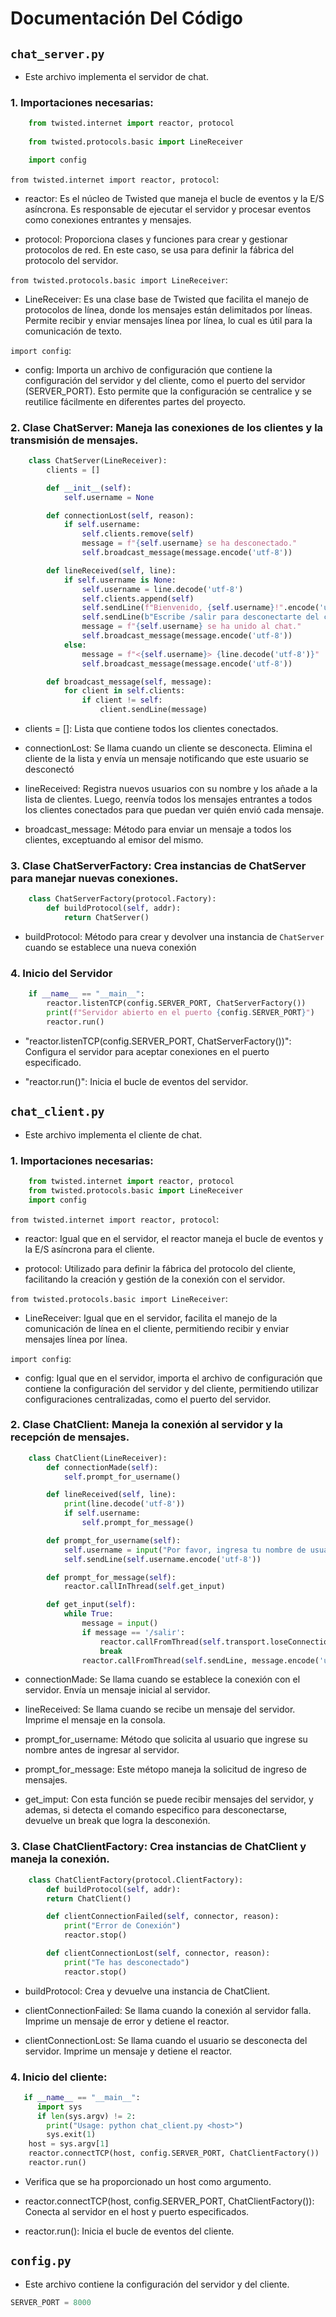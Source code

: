 # Documentación Del Código

## `chat_server.py`
  
- Este archivo implementa el servidor de chat.

### 1. Importaciones necesarias:

```python
    from twisted.internet import reactor, protocol
    
    from twisted.protocols.basic import LineReceiver

    import config
```

`from twisted.internet import reactor, protocol`:

- reactor: Es el núcleo de Twisted que maneja el bucle de eventos y la E/S asíncrona. Es responsable de ejecutar el servidor y procesar eventos como conexiones entrantes y mensajes.

- protocol: Proporciona clases y funciones para crear y gestionar protocolos de red. En este caso, se usa para definir la fábrica del protocolo del servidor.


`from twisted.protocols.basic import LineReceiver`:

- LineReceiver: Es una clase base de Twisted que facilita el manejo de protocolos de línea, donde los mensajes están delimitados por líneas. Permite recibir y enviar mensajes línea por línea, lo cual es útil para la comunicación de texto.


`import config`:

- config: Importa un archivo de configuración que contiene la configuración del servidor y del cliente, como el puerto del servidor (SERVER_PORT). Esto permite que la configuración se centralice y se reutilice fácilmente en diferentes partes del proyecto.

### 2. Clase ChatServer: Maneja las conexiones de los clientes y la transmisión de mensajes.

```python
    class ChatServer(LineReceiver):
        clients = []

        def __init__(self):
            self.username = None

        def connectionLost(self, reason):
            if self.username:
                self.clients.remove(self)
                message = f"{self.username} se ha desconectado."
                self.broadcast_message(message.encode('utf-8'))

        def lineReceived(self, line):
            if self.username is None:
                self.username = line.decode('utf-8')
                self.clients.append(self)
                self.sendLine(f"Bienvenido, {self.username}!".encode('utf-8'))
                self.sendLine(b"Escribe /salir para desconectarte del chat.")
                message = f"{self.username} se ha unido al chat."
                self.broadcast_message(message.encode('utf-8'))
            else:
                message = f"<{self.username}> {line.decode('utf-8')}"
                self.broadcast_message(message.encode('utf-8'))

        def broadcast_message(self, message):
            for client in self.clients:
                if client != self:
                    client.sendLine(message)
```

                
- clients = []: Lista que contiene todos los clientes conectados.
  
- connectionLost: Se llama cuando un cliente se desconecta. Elimina el cliente de la lista y envía un mensaje notificando que este usuario se desconectó

- lineReceived: Registra nuevos usuarios con su nombre y los añade a la lista de clientes. Luego, reenvía todos los mensajes entrantes a todos los clientes conectados para que puedan ver quién envió cada mensaje.

- broadcast_message: Método para enviar un mensaje a todos los clientes, exceptuando al emisor del mismo.

### 3. Clase ChatServerFactory: Crea instancias de ChatServer para manejar nuevas conexiones.

```python 
    class ChatServerFactory(protocol.Factory):
        def buildProtocol(self, addr):
            return ChatServer()
```

- buildProtocol: Método para crear y devolver una instancia de `ChatServer` cuando se establece una nueva conexión

### 4. Inicio del Servidor

```python
    if __name__ == "__main__":
        reactor.listenTCP(config.SERVER_PORT, ChatServerFactory())
        print(f"Servidor abierto en el puerto {config.SERVER_PORT}")
        reactor.run()
```
- "reactor.listenTCP(config.SERVER_PORT, ChatServerFactory())": Configura el servidor para aceptar conexiones en el puerto especificado.

- "reactor.run()": Inicia el bucle de eventos del servidor.
  

##  `chat_client.py`
  
- Este archivo implementa el cliente de chat.

### 1. Importaciones necesarias:

```python
    from twisted.internet import reactor, protocol
    from twisted.protocols.basic import LineReceiver
    import config

```

`from twisted.internet import reactor, protocol`:

- reactor: Igual que en el servidor, el reactor maneja el bucle de eventos y la E/S asíncrona para el cliente.

- protocol: Utilizado para definir la fábrica del protocolo del cliente, facilitando la creación y gestión de la conexión con el servidor.

  
`from twisted.protocols.basic import LineReceiver`: 

- LineReceiver: Igual que en el servidor, facilita el manejo de la comunicación de línea en el cliente, permitiendo recibir y enviar mensajes línea por línea.

`import config`:

- config: Igual que en el servidor, importa el archivo de configuración que contiene la configuración del servidor y del cliente, permitiendo utilizar configuraciones centralizadas, como el puerto del servidor.



### 2. Clase ChatClient: Maneja la conexión al servidor y la recepción de mensajes.

```python
    class ChatClient(LineReceiver):
        def connectionMade(self):
            self.prompt_for_username()

        def lineReceived(self, line):
            print(line.decode('utf-8'))
            if self.username:
                self.prompt_for_message()

        def prompt_for_username(self):
            self.username = input("Por favor, ingresa tu nombre de usuario: ")
            self.sendLine(self.username.encode('utf-8'))

        def prompt_for_message(self):
            reactor.callInThread(self.get_input)

        def get_input(self):
            while True:
                message = input()
                if message == '/salir':
                    reactor.callFromThread(self.transport.loseConnection)
                    break
                reactor.callFromThread(self.sendLine, message.encode('utf-8'))


```

- connectionMade: Se llama cuando se establece la conexión con el servidor. Envía un mensaje inicial al servidor.

- lineReceived: Se llama cuando se recibe un mensaje del servidor. Imprime el mensaje en la consola.

- prompt_for_username: Método que solicita al usuario que ingrese su nombre antes de ingresar al servidor.

- prompt_for_message: Este métopo maneja la solicitud de ingreso de mensajes.

- get_imput: Con esta función se puede recibir mensajes del servidor, y ademas, si detecta el comando especifico para desconectarse, devuelve un break que logra la desconexión.


### 3. Clase ChatClientFactory: Crea instancias de ChatClient y maneja la conexión.

```python
    class ChatClientFactory(protocol.ClientFactory):
        def buildProtocol(self, addr):
        return ChatClient()

        def clientConnectionFailed(self, connector, reason):
            print("Error de Conexión")
            reactor.stop()

        def clientConnectionLost(self, connector, reason):
            print("Te has desconectado")
            reactor.stop()

```

- buildProtocol: Crea y devuelve una instancia de ChatClient.
  
- clientConnectionFailed: Se llama cuando la conexión al servidor falla. Imprime un mensaje de error y detiene el reactor.

- clientConnectionLost: Se llama cuando el usuario se desconecta del servidor. Imprime un mensaje y detiene el reactor.


### 4. Inicio del cliente:

```python
   if __name__ == "__main__":
      import sys
      if len(sys.argv) != 2:
        print("Usage: python chat_client.py <host>")
        sys.exit(1)
    host = sys.argv[1]
    reactor.connectTCP(host, config.SERVER_PORT, ChatClientFactory())
    reactor.run()
```

- Verifica que se ha proporcionado un host como argumento.

- reactor.connectTCP(host, config.SERVER_PORT, ChatClientFactory()): Conecta al servidor en el host y puerto especificados.

- reactor.run(): Inicia el bucle de eventos del cliente.


## `config.py`

- Este archivo contiene la configuración del servidor y del cliente.

```python
SERVER_PORT = 8000
```

